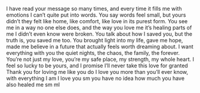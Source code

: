 I have read your message so many times, and every time it fills me with emotions I can’t quite put into words. You say words feel small, but yours didn’t they felt like home, like comfort, like love in its purest form. You see me in a way no one else does, and the way you love me it’s healing parts of me I didn’t even know were broken. You talk about how I saved you, but the truth is, you saved me too. You brought light into my life, gave me hope, made me believe in a future that actually feels worth dreaming about. I want everything with you the quiet nights, the chaos, the family, the forever. You’re not just my love, you’re my safe place, my strength, my whole heart. I feel so lucky to be yours, and I promise I’ll never take this love for granted Thank you for loving me like you do I love you more than you’ll ever know, with everything I am I love you sm you have no idea how much you have also healed me sm ml
